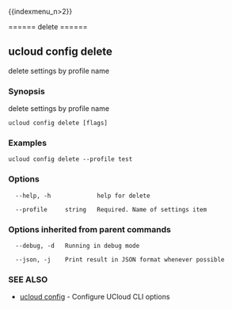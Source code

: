 {{indexmenu_n>2}}

====== delete ======

## ucloud config delete

delete settings by profile name

### Synopsis

delete settings by profile name

```
ucloud config delete [flags]
```

### Examples

```
ucloud config delete --profile test
```

### Options

```
  --help, -h             help for delete 

  --profile     string   Required. Name of settings item 

```

### Options inherited from parent commands

```
  --debug, -d   Running in debug mode 

  --json, -j    Print result in JSON format whenever possible 

```

### SEE ALSO

* [ucloud config](software/cli/cmd/ucloud/config)	 - Configure UCloud CLI options

